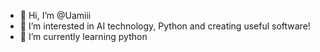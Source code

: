 - 👋 Hi, I’m @Uamiii
- 👀 I’m interested in AI technology, Python and creating useful software!
- 🌱 I’m currently learning python
  
<!---
Uamiii/Uamiii is a ✨ special ✨ repository because its `README.md` (this file) appears on your GitHub profile.
You can click the Preview link to take a look at your changes.
--->
